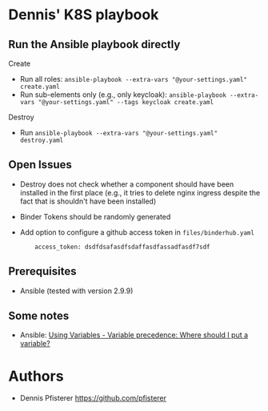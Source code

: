 # Dennis' K8S playbook

## Run the Ansible playbook directly

Create
- Run all roles: `ansible-playbook --extra-vars "@your-settings.yaml" create.yaml`
- Run sub-elements only (e.g., only keycloak): `ansible-playbook --extra-vars "@your-settings.yaml" --tags keycloak create.yaml`

Destroy
- Run `ansible-playbook --extra-vars "@your-settings.yaml" destroy.yaml`


## Open Issues

- Destroy does not check whether a component should have been installed in the first place (e.g., it tries to delete nginx ingress despite the fact that is shouldn't have been installed)
- Binder Tokens should be randomly generated

- Add option to configure a github access token in `files/binderhub.yaml`
	```GitHubRepoProvider:
		access_token: dsdfdsafasdfsdaffasdfassadfasdf7sdf
	```

## Prerequisites

- Ansible (tested with version 2.9.9)

## Some notes

- Ansible: [Using Variables - Variable precedence: Where should I put a variable?](https://docs.ansible.com/ansible/latest/user_guide/playbooks_variables.html#variable-precedence-where-should-i-put-a-variable)

# Authors

- Dennis Pfisterer <https://github.com/pfisterer>

